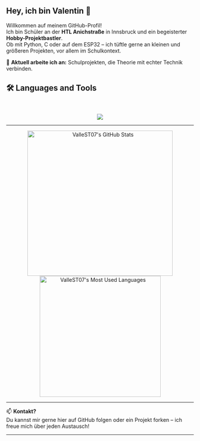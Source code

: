 ## Hey, ich bin Valentin 👋

Willkommen auf meinem GitHub-Profil!  
Ich bin Schüler an der **HTL Anichstraße** in Innsbruck und ein begeisterter **Hobby-Projektbastler**.  
Ob mit Python, C oder auf dem ESP32 – ich tüftle gerne an kleinen und größeren Projekten, vor allem im Schulkontext.

🌱 **Aktuell arbeite ich an:** Schulprojekten, die Theorie mit echter Technik verbinden.  
## 🛠️ Languages and Tools

<br>

<p align="center">
  <img src="https://skillicons.dev/icons?i=python,c,arduino,raspberrypi,vscode,github" />
</p>


---

<div align="center">
  <img width="390" src="https://github-readme-stats.vercel.app/api?username=ValleST07&theme=transparent&count_private=true&show_icons=true&rank_icon=github&locale=en" alt="ValleST07's GitHub Stats" />
  <br>
  <img width="325" src="https://github-readme-stats.vercel.app/api/top-langs?username=ValleST07&theme=transparent&layout=donut&hide=css&langs_count=8&border_radius=10&show_icons=true&locale=en" alt="ValleST07's Most Used Languages" />
</div>

---

📫 **Kontakt?**  
Du kannst mir gerne hier auf GitHub folgen oder ein Projekt forken – ich freue mich über jeden Austausch!

---

<!--
Optional: Social Links, falls du willst
🔗 [LinkedIn](https://www.linkedin.com/in/dein-name)  
🌐 [Portfolio](https://deine-website.com)  
-->
